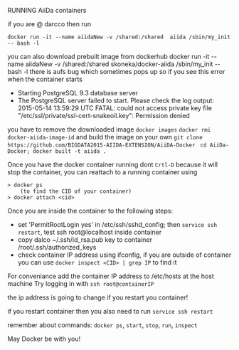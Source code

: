 RUNNING AiiDa containers

if you are @ darcco then run
	
	docker run -it --name aiidaNew -v /shared:/shared  aiida /sbin/my_init -- bash -l

you can also download prebuilt image from dockerhub
docker run -it --name aiidaNew -v /shared:/shared  skoneka/docker-aiida /sbin/my_init -- bash -l
there is aufs bug which sometimes pops up 
so if you see this error when the container starts
 
 * Starting PostgreSQL 9.3 database server                                                        
 * The PostgreSQL server failed to start. Please check the log output:
  2015-05-14 13:59:29 UTC FATAL:  could not access private key file "/etc/ssl/private/ssl-cert-snakeoil.key": Permission denied
                               

you have to remove the downloaded image `docker images` `docker rmi docker-aiida-image-id`
and build the image on your own
  `git clone https://github.com/BIGDATA2015-AIIDA-EXTENSION/AiiDA-Docker `
  `cd AiiDa-Docker; docker built -t aiida .`


Once you have the docker container running dont `Crtl-D` because it will stop the container, you can reattach to a running container using 

	> docker ps 
		(to find the CID of your container)
	> docker attach <cid>

Once you are inside the container to the following steps:
 
- set 'PermitRootLogin yes' in /etc/ssh/sshd_config; then `service ssh restart`, test ssh root@localhost inside container
- copy dalco ~/.ssh/id_rsa.pub key to container /root/.ssh/authorized_keys
- check container IP address using ifconfig, if you are outside of container you can use `docker inspect <CID> | grep IP` to find it

For conveniance add the container IP address to /etc/hosts at the host machine
Try logging in with `ssh root@containerIP`

the ip address is going to change if you restart you container!

if you restart container then you also need to run `service ssh restart`

remember about commands: `docker ps`, `start`, `stop`, `run`, `inspect`

May Docker be with you!
